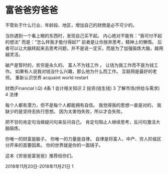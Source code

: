 # 富爸爸穷爸爸
不管处于什么行业、年龄段、地区，增加自己的财商是必不可少的。

当你遇到一个看上眼的东西时，发现自己买不起。
内心绝对不能有：“我可付不起的想法”
而是：“怎么样我才能付得起?”
前者是让你放弃思考，精神上的懒惰。
后者可以让大脑转起来去思考问题，并不是说一定买，而是为了加强锻炼大脑，越用越灵活。

破产是暂时的，贫穷是永久的。
富人不为钱工作 。
让钱为我工作而不是为钱工作。
如果有人说我对钱没什么兴趣，那么他为什么而工作。
互联网是最好的老师。
重新认识世界   acquaint world restart

财商(Financial I.Q) 4条
1 会计相关知识
2 投资(钱生钱)
3 了解市场(供给与需求)
4 法律

每个人都有潜力，但不是每个人都能拥有自信。
我觉得我的思想一直是对的，
我缺少的是坚持去执行思想。
因为太害怕失败，所以才会失败。

把不甘的肯定句当做疑问句来反问自己。
肯定句阻止人继续思考，反问句激活大脑锻炼。

你唯一的财富是脑子。
你唯一的力量是自律。
自律是将富人、中产、穷人阶级区分开来的首要因素。
你的世界就是你的一面镜子。

这本《穷爸爸富爸爸》推荐给你们。

2018年11月20日-2018年11月21日 
1